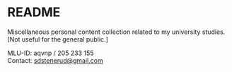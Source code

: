 # README

Miscellaneous personal content collection related to my university studies.<br>
[Not useful for the general public.]

MLU-ID: aqvnp / 205 233 155<br>
Contact: sdstenerud@gmail.com